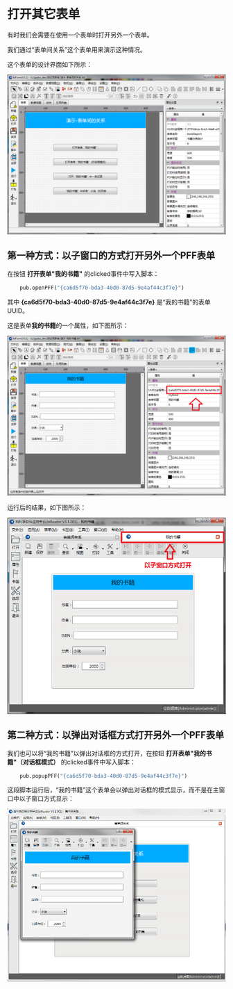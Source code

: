 # 打开其它表单

有时我们会需要在使用一个表单时打开另外一个表单。

我们通过“表单间关系”这个表单用来演示这种情况。

这个表单的设计界面如下所示：

![表单间关系](other_5.png)

## 第一种方式：以子窗口的方式打开另外一个PFF表单

在按钮 **打开表单"我的书籍"** 的clicked事件中写入脚本：

``` python
	pub.openPFF("{ca6d5f70-bda3-40d0-87d5-9e4af44c3f7e}")
```

其中 **{ca6d5f70-bda3-40d0-87d5-9e4af44c3f7e}** 是“我的书籍”的表单UUID。

这是表单**我的书籍**的一个属性，如下图所示：

![表单UUID](other_6.png)

运行后的结果，如下图所示：

![子窗口打开PFF表单](other_9.png)

## 第二种方式：以弹出对话框方式打开另外一个PFF表单

我们也可以将“我的书籍”以弹出对话框的方式打开，在按钮 **打开表单"我的书籍"（对话框模式）** 的clicked事件中写入脚本：

``` python
	pub.popupPFF("{ca6d5f70-bda3-40d0-87d5-9e4af44c3f7e}")
```

这段脚本运行后，“我的书籍”这个表单会以弹出对话框的模式显示，而不是在主窗口中以子窗口方式显示：

![弹出PFF表单](other_8.png)
